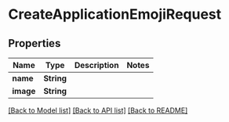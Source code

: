 # CreateApplicationEmojiRequest

## Properties

Name | Type | Description | Notes
------------ | ------------- | ------------- | -------------
**name** | **String** |  | 
**image** | **String** |  | 

[[Back to Model list]](../README.md#documentation-for-models) [[Back to API list]](../README.md#documentation-for-api-endpoints) [[Back to README]](../README.md)


